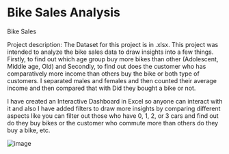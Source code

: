 # Bike Sales Analysis
Bike Sales

Project description: 
The Dataset for this project is in .xlsx. This project was intended to analyze the bike sales data to draw insights into a few things. Firstly, to find out which age group buy more bikes than other (Adolescent, Middle age, Old) and Secondly, to find out does the customer who has comparatively more income than others buy the bike or both type of customers. I separated males and females and then counted their average income and then compared that with Did they bought a bike or not. 

I have created an Interactive Dashboard in Excel so anyone can interact with it and also I have added filters to draw more insights by comparing different aspects like you can filter out those who have 0, 1, 2, or 3 cars and find out do they buy bikes or the customer who commute more than others do they buy a bike, etc.

![image](https://user-images.githubusercontent.com/114427519/193429650-2cccf9a5-fedc-4d8d-b84f-01426a9a2164.png)
